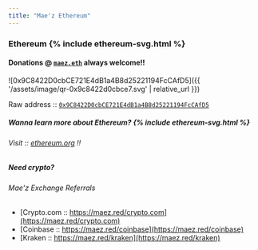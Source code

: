 ```yaml
---
title: "Mae'z Ethereum"
---
```

### Ethereum {% include ethereum-svg.html %} 
#### Donations @ [`maez.eth`](https://etherscan.io/enslookup-search?search=maez.eth) always welcome!!
![0x9C8422D0cbCE721E4dB1a4B8d25221194FcCAfD5]({{ '/assets/image/qr-0x9c8422d0cbce7.svg' | relative_url }})

Raw address :: [`0x9C8422D0cbCE721E4dB1a4B8d25221194FcCAfD5`](https://etherscan.io/address/0x9c8422d0cbce721e4db1a4b8d25221194fccafd5)

##### Wanna learn more about Ethereum? {% include ethereum-svg.html %}
###### Visit :: [ethereum.org](https://ethereum.org/) !!

##### Need crypto?
###### Mae'z Exchange Referrals
- [Crypto.com :: https://maez.red/crypto.com](https://maez.red/crypto.com)
- [Coinbase :: https://maez.red/coinbase](https://maez.red/coinbase)
- [Kraken :: https://maez.red/kraken](https://maez.red/kraken)
